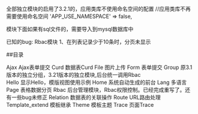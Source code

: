 ﻿全部独立模块的启用了3.2.1的，应用类库不使用命名空间的配置
    //应用类库不再需要使用命名空间
    'APP_USE_NAMESPACE'    =>    false,
    
模块下面如果有sql文件的，需要导入到mysql数据库中
    
    
    
已知的bug:     Rbac模块
1、在列表记录少于10条时，分页未显示
    
    
##目录


Ajax            Ajax表单提交
Curd            数据表Curd
File            图片上传
Form            表单提交
Group           原3.1版本的独立分组，3.21版本的独立模块,后台统一调用Rbac   
Hello           显示Hello，模版视图使用示例
Home            系统自动生成的前台
Lang            多语言
Page            表格数据分页
Rbac            后台管理模块，Rbac权限控制。已经完成重写了。还有一些bug未修正
Relation        数据表的关联操作
Route           URL路由处理    
Template_extend 模板继承
Theme           模板主题
Trace           页面Trace